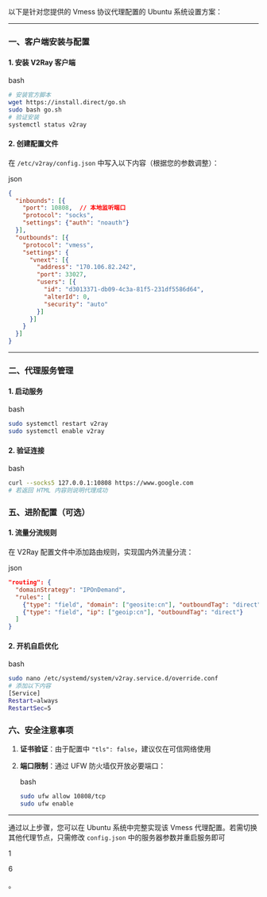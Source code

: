 以下是针对您提供的 Vmess 协议代理配置的 Ubuntu 系统设置方案：

---

### ​**一、客户端安装与配置**

#### ​**1. 安装 V2Ray 客户端**

bash

```bash
# 安装官方脚本
wget https://install.direct/go.sh
sudo bash go.sh
# 验证安装
systemctl status v2ray
```

#### ​**2. 创建配置文件**

在 `/etc/v2ray/config.json` 中写入以下内容（根据您的参数调整）：

json

```json
{
  "inbounds": [{
    "port": 10808,  // 本地监听端口
    "protocol": "socks",
    "settings": {"auth": "noauth"}
  }],
  "outbounds": [{
    "protocol": "vmess",
    "settings": {
      "vnext": [{
        "address": "170.106.82.242",
        "port": 33027,
        "users": [{
          "id": "d3013371-db09-4c3a-81f5-231df5586d64",
          "alterId": 0,
          "security": "auto"
        }]
      }]
    }
  }]
}
```

---

### ​**二、代理服务管理**

#### ​**1. 启动服务**

bash

```bash
sudo systemctl restart v2ray
sudo systemctl enable v2ray
```

#### ​**2. 验证连接**

bash

```bash
curl --socks5 127.0.0.1:10808 https://www.google.com
# 若返回 HTML 内容则说明代理成功
```

### **五、进阶配置（可选）​**

#### ​**1. 流量分流规则**

在 V2Ray 配置文件中添加路由规则，实现国内外流量分流：

json

```json
"routing": {
  "domainStrategy": "IPOnDemand",
  "rules": [
    {"type": "field", "domain": ["geosite:cn"], "outboundTag": "direct"},
    {"type": "field", "ip": ["geoip:cn"], "outboundTag": "direct"}
  ]
}
```

#### ​**2. 开机自启优化**

bash

```bash
sudo nano /etc/systemd/system/v2ray.service.d/override.conf
# 添加以下内容
[Service]
Restart=always
RestartSec=5
```
### **六、安全注意事项**

1. ​**证书验证**：由于配置中 `"tls": false`，建议仅在可信网络使用
2. ​**端口限制**：通过 UFW 防火墙仅开放必要端口：
    
    bash
    
    ```bash
    sudo ufw allow 10808/tcp
    sudo ufw enable
    ```
    

---

通过以上步骤，您可以在 Ubuntu 系统中完整实现该 Vmess 代理配置。若需切换其他代理节点，只需修改 `config.json` 中的服务器参数并重启服务即可

1

6

。